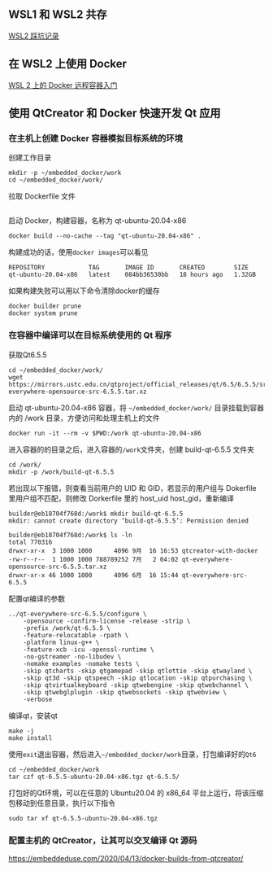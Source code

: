 ## WSL1 和 WSL2 共存
[WSL2 踩坑记录](https://blog.ixk.me/post/wsl-2-recording)

## 在 WSL2 上使用 Docker
[WSL 2 上的 Docker 远程容器入门](https://learn.microsoft.com/zh-cn/windows/wsl/tutorials/wsl-containers)

## 使用 QtCreator 和 Docker 快速开发 Qt 应用
### 在主机上创建 Docker 容器模拟目标系统的环境
创建工作目录
```
mkdir -p ~/embedded_docker/work
cd ~/embedded_docker/work/
```

拉取 Dockerfile 文件
```

```

启动 Docker，构建容器，名称为 qt-ubuntu-20.04-x86
```
docker build --no-cache --tag "qt-ubuntu-20.04-x86" .
```

构建成功的话，使用`docker images`可以看见
```
REPOSITORY            TAG       IMAGE ID       CREATED        SIZE
qt-ubuntu-20.04-x86   latest    084bb36530bb   18 hours ago   1.32GB
```

如果构建失败可以用以下命令清除docker的缓存
```
docker builder prune
docker system prune
```

### 在容器中编译可以在目标系统使用的 Qt 程序
获取Qt6.5.5
```
cd ~/embedded_docker/work/
wget https://mirrors.ustc.edu.cn/qtproject/official_releases/qt/6.5/6.5.5/src/single/qt-everywhere-opensource-src-6.5.5.tar.xz
```

启动 qt-ubuntu-20.04-x86 容器，将 `~/embedded_docker/work/` 目录挂载到容器内的 /work 目录，方便访问和处理主机上的文件
```
docker run -it --rm -v $PWD:/work qt-ubuntu-20.04-x86
```

进入容器的的目录之后，进入容器的`/work`文件夹，创建 build-qt-6.5.5 文件夹
```
cd /work/
mkdir -p /work/build-qt-6.5.5
```

若出现以下报错，则查看当前用户的 UID 和 GID，若显示的用户组与 Dokerfile 里用户组不匹配，则修改 Dorkerfile 里的 host_uid host_gid，重新编译
```
builder@eb18704f768d:/work$ mkdir build-qt-6.5.5
mkdir: cannot create directory ‘build-qt-6.5.5’: Permission denied

builder@eb18704f768d:/work$ ls -ln
total 770316
drwxr-xr-x  3 1000 1000      4096 9月  16 16:53 qtcreator-with-docker
-rw-r--r--  1 1000 1000 788789252 7月   2 04:02 qt-everywhere-opensource-src-6.5.5.tar.xz
drwxr-xr-x 46 1000 1000      4096 6月  16 15:44 qt-everywhere-src-6.5.5
```

配置qt编译的参数
```
../qt-everywhere-src-6.5.5/configure \
    -opensource -confirm-license -release -strip \
    -prefix /work/qt-6.5.5 \
    -feature-relocatable -rpath \
    -platform linux-g++ \
    -feature-xcb -icu -openssl-runtime \
    -no-gstreamer -no-libudev \
    -nomake examples -nomake tests \
    -skip qtcharts -skip qtgamepad -skip qtlottie -skip qtwayland \
    -skip qt3d -skip qtspeech -skip qtlocation -skip qtpurchasing \
    -skip qtvirtualkeyboard -skip qtwebengine -skip qtwebchannel \
    -skip qtwebglplugin -skip qtwebsockets -skip qtwebview \
    -verbose
```

编译qt，安装qt
```
make -j
make install
```

使用`exit`退出容器，然后进入`~/embedded_docker/work`目录，打包编译好的`Qt6`
```
cd ~/embedded_docker/work
tar czf qt-6.5.5-ubuntu-20.04-x86.tgz qt-6.5.5/
```

打包好的Qt环境，可以在任意的 Ubuntu20.04 的 x86_64 平台上运行，将该压缩包移动到任意目录，执行以下指令
```
sudo tar xf qt-6.5.5-ubuntu-20.04-x86.tgz
```

### 配置主机的  QtCreator，让其可以交叉编译 Qt 源码
https://embeddeduse.com/2020/04/13/docker-builds-from-qtcreator/